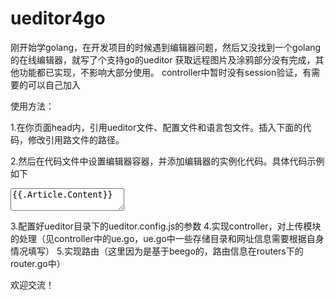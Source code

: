 ueditor4go
==========

刚开始学golang，在开发项目的时候遇到编辑器问题，然后又没找到一个golang的在线编辑器，就写了个支持go的ueditor
获取远程图片及涂鸦部分没有完成，其他功能都已实现，不影响大部分使用。
controller中暂时没有session验证，有需要的可以自己加入

使用方法：

1.在你页面head内，引用ueditor文件、配置文件和语言包文件。插入下面的代码，修改引用路文件的路径。
<!-- 配置文件 -->
<script type="text/javascript" src="/ueditor/ueditor.config.js"></script>
<!-- 编辑器源码文件 -->
<script type="text/javascript" src="/ueditor/ueditor.all.js"></script>
<!-- 语言包文件(建议手动加载语言包，避免在ie下，因为加载语言失败导致编辑器加载失败) -->
<script type="text/javascript" src="/ueditor/lang/zh-cn/zh-cn.js"></script>

2.然后在代码文件中设置编辑器容器，并添加编辑器的实例化代码。具体代码示例如下
<textarea id="content" name="content">{{.Article.Content}}</textarea>
<script type="text/javascript">
    var editor = UE.getEditor('content')
</script>

3.配置好ueditor目录下的ueditor.config.js的参数
4.实现controller，对上传模块的处理（见controller中的ue.go，ue.go中一些存储目录和网址信息需要根据自身情况填写）
5.实现路由（这里因为是基于beego的，路由信息在routers下的router.go中）

欢迎交流！
